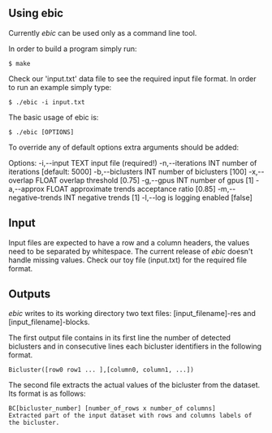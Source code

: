## Using ebic

Currently *ebic* can be used only as a command line tool.

In order to build a program simply run:
```Shell
$ make
```

Check our 'input.txt' data file to see the required input file format. In order to run an example simply type:
```Shell
$ ./ebic -i input.txt
```

The basic usage of ebic is:
```Shell
$ ./ebic [OPTIONS]
```

To override any of default options extra arguments should be added:

Options:
  -i,--input TEXT             input file (required!)
  -n,--iterations INT         number of iterations [default: 5000]
  -b,--biclusters INT         number of biclusters [100]
  -x,--overlap FLOAT          overlap threshold [0.75]
  -g,--gpus INT               number of gpus [1]
  -a,--approx FLOAT           approximate trends acceptance ratio [0.85]
  -m,--negative-trends INT    negative trends [1]
  -l,--log                    is logging enabled [false]


## Input
Input files are expected to have a row and a column headers, the values need to be separated by whitespace. 
The current release of *ebic* doesn't handle missing values.
Check our toy file (input.txt) for the required file format.

## Outputs
*ebic* writes to its working directory two text files: [input_filename]-res and [input_filename]-blocks.

The first output file contains in its first line the number of detected biclusters and in consecutive lines each bicluster identifiers in the following format.
```
Bicluster([row0 row1 ... ],[column0, column1, ...])
```

The second file extracts the actual values of the bicluster from the dataset. Its format is as follows:
```
BC[bicluster_number] [number_of_rows x number_of columns]
Extracted part of the input dataset with rows and columns labels of the bicluster.
```

